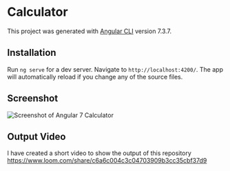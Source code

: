 # Calculator

This project was generated with [Angular CLI](https://github.com/angular/angular-cli) version 7.3.7.

## Installation

Run `ng serve` for a dev server. Navigate to `http://localhost:4200/`. The app will automatically reload if you change any of the source files.


## Screenshot
![Screenshot of Angular 7 Calculator](https://user-images.githubusercontent.com/15896579/56090401-7bc84e00-5ebf-11e9-99bb-aecb5a043aed.PNG?raw=true "Screenshot of Angular 7 Calculator")

## Output Video
I have created a short video to show the output of this repository
https://www.loom.com/share/c6a6c004c3c04703909b3cc35cbf37d9
